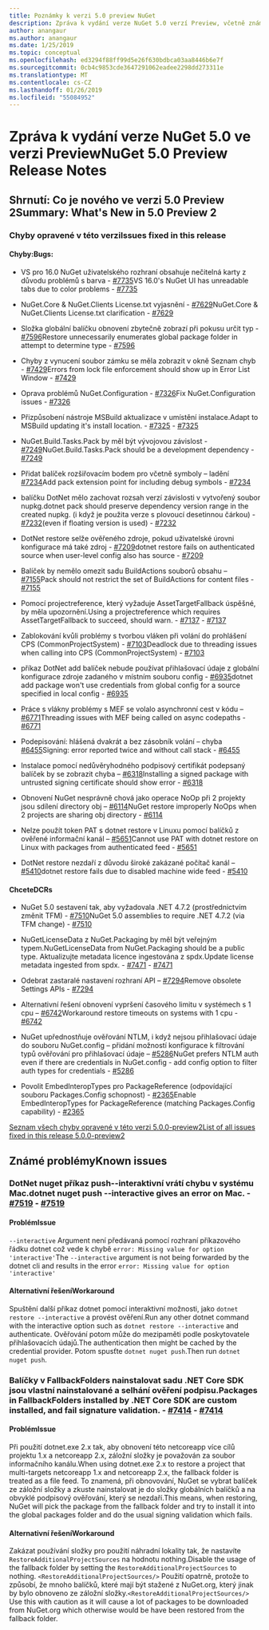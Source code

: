```yaml
---
title: Poznámky k verzi 5.0 preview NuGet
description: Zpráva k vydání verze NuGet 5.0 verzí Preview, včetně známých problémů, opravy chyb, nových funkcích a chcete.
author: anangaur
ms.author: anangaur
ms.date: 1/25/2019
ms.topic: conceptual
ms.openlocfilehash: ed3294f88ff99d5e26f630bdbca03aa8446b6e7f
ms.sourcegitcommit: 0cb4c9853cde3647291062eadee2298dd273311e
ms.translationtype: MT
ms.contentlocale: cs-CZ
ms.lasthandoff: 01/26/2019
ms.locfileid: "55084952"
---
```

# <a name="nuget-50-preview-release-notes"></a><span data-ttu-id="57e8c-103">Zpráva k vydání verze NuGet 5.0 ve verzi Preview</span><span class="sxs-lookup"><span data-stu-id="57e8c-103">NuGet 5.0 Preview Release Notes</span></span>

## <a name="summary-whats-new-in-50-preview-2"></a><span data-ttu-id="57e8c-104">Shrnutí: Co je nového ve verzi 5.0 Preview 2</span><span class="sxs-lookup"><span data-stu-id="57e8c-104">Summary: What's New in 5.0 Preview 2</span></span>

### <a name="issues-fixed-in-this-release"></a><span data-ttu-id="57e8c-105">Chyby opravené v této verzi</span><span class="sxs-lookup"><span data-stu-id="57e8c-105">Issues fixed in this release</span></span>

#### <a name="bugs"></a><span data-ttu-id="57e8c-106">Chyby:</span><span class="sxs-lookup"><span data-stu-id="57e8c-106">Bugs:</span></span>

* <span data-ttu-id="57e8c-107">VS pro 16.0 NuGet uživatelského rozhraní obsahuje nečitelná karty z důvodu problémů s barva - [#7735](https://github.com/NuGet/Home/issues/7735)</span><span class="sxs-lookup"><span data-stu-id="57e8c-107">VS 16.0's NuGet UI has unreadable tabs due to color problems - [#7735](https://github.com/NuGet/Home/issues/7735)</span></span>

* <span data-ttu-id="57e8c-108">NuGet.Core & NuGet.Clients License.txt vyjasnění - [#7629](https://github.com/NuGet/Home/issues/7629)</span><span class="sxs-lookup"><span data-stu-id="57e8c-108">NuGet.Core & NuGet.Clients License.txt clarification - [#7629](https://github.com/NuGet/Home/issues/7629)</span></span>

* <span data-ttu-id="57e8c-109">Složka globální balíčku obnovení zbytečně zobrazí při pokusu určit typ - [#7596](https://github.com/NuGet/Home/issues/7596)</span><span class="sxs-lookup"><span data-stu-id="57e8c-109">Restore unnecessarily enumerates global package folder in attempt to determine type - [#7596](https://github.com/NuGet/Home/issues/7596)</span></span>

* <span data-ttu-id="57e8c-110">Chyby z vynucení soubor zámku se měla zobrazit v okně Seznam chyb - [#7429](https://github.com/NuGet/Home/issues/7429)</span><span class="sxs-lookup"><span data-stu-id="57e8c-110">Errors from lock file enforcement should show up in Error List Window - [#7429](https://github.com/NuGet/Home/issues/7429)</span></span>

* <span data-ttu-id="57e8c-111">Oprava problémů NuGet.Configuration - [#7326](https://github.com/NuGet/Home/issues/7326)</span><span class="sxs-lookup"><span data-stu-id="57e8c-111">Fix NuGet.Configuration issues - [#7326](https://github.com/NuGet/Home/issues/7326)</span></span>

* <span data-ttu-id="57e8c-112">Přizpůsobení nástroje MSBuild aktualizace v umístění instalace.</span><span class="sxs-lookup"><span data-stu-id="57e8c-112">Adapt to MSBuild updating it's install location.</span></span><span data-ttu-id="57e8c-113">  - [#7325](https://github.com/NuGet/Home/issues/7325)</span><span class="sxs-lookup"><span data-stu-id="57e8c-113">  - [#7325](https://github.com/NuGet/Home/issues/7325)</span></span>

* <span data-ttu-id="57e8c-114">NuGet.Build.Tasks.Pack by měl být vývojovou závislost - [#7249](https://github.com/NuGet/Home/issues/7249)</span><span class="sxs-lookup"><span data-stu-id="57e8c-114">NuGet.Build.Tasks.Pack should be a development dependency - [#7249](https://github.com/NuGet/Home/issues/7249)</span></span>

* <span data-ttu-id="57e8c-115">Přidat balíček rozšiřovacím bodem pro včetně symboly – ladění [#7234](https://github.com/NuGet/Home/issues/7234)</span><span class="sxs-lookup"><span data-stu-id="57e8c-115">Add pack extension point for including debug symbols - [#7234](https://github.com/NuGet/Home/issues/7234)</span></span>

* <span data-ttu-id="57e8c-116">balíčku DotNet mělo zachovat rozsah verzí závislosti v vytvořený soubor nupkg.</span><span class="sxs-lookup"><span data-stu-id="57e8c-116">dotnet pack should preserve dependency version range in the created nupkg.</span></span> <span data-ttu-id="57e8c-117">(i když je použita verze s plovoucí desetinnou čárkou) - [#7232](https://github.com/NuGet/Home/issues/7232)</span><span class="sxs-lookup"><span data-stu-id="57e8c-117">(even if floating version is used) - [#7232](https://github.com/NuGet/Home/issues/7232)</span></span>

* <span data-ttu-id="57e8c-118">DotNet restore selže ověřeného zdroje, pokud uživatelské úrovni konfigurace má také zdroj - [#7209](https://github.com/NuGet/Home/issues/7209)</span><span class="sxs-lookup"><span data-stu-id="57e8c-118">dotnet restore fails on authenticated source when user-level config also has source - [#7209](https://github.com/NuGet/Home/issues/7209)</span></span>

* <span data-ttu-id="57e8c-119">Balíček by nemělo omezit sadu BuildActions souborů obsahu – [#7155](https://github.com/NuGet/Home/issues/7155)</span><span class="sxs-lookup"><span data-stu-id="57e8c-119">Pack should not restrict the set of BuildActions for content files - [#7155](https://github.com/NuGet/Home/issues/7155)</span></span>

* <span data-ttu-id="57e8c-120">Pomocí projectreference, který vyžaduje AssetTargetFallback úspěšné, by měla upozornění.</span><span class="sxs-lookup"><span data-stu-id="57e8c-120">Using a projectreference which requires AssetTargetFallback to succeed, should warn.</span></span><span data-ttu-id="57e8c-121"> - [#7137](https://github.com/NuGet/Home/issues/7137)</span><span class="sxs-lookup"><span data-stu-id="57e8c-121"> - [#7137](https://github.com/NuGet/Home/issues/7137)</span></span>

* <span data-ttu-id="57e8c-122">Zablokování kvůli problémy s tvorbou vláken při volání do prohlášení CPS (CommonProjectSystem) - [#7103](https://github.com/NuGet/Home/issues/7103)</span><span class="sxs-lookup"><span data-stu-id="57e8c-122">Deadlock due to threading issues when calling into CPS (CommonProjectSystem) - [#7103](https://github.com/NuGet/Home/issues/7103)</span></span>

* <span data-ttu-id="57e8c-123">příkaz DotNet add balíček nebude používat přihlašovací údaje z globální konfigurace zdroje zadaného v místním souboru config - [#6935](https://github.com/NuGet/Home/issues/6935)</span><span class="sxs-lookup"><span data-stu-id="57e8c-123">dotnet add package won't use credentials from global config for a source specified in local config - [#6935](https://github.com/NuGet/Home/issues/6935)</span></span>

* <span data-ttu-id="57e8c-124">Práce s vlákny problémy s MEF se volalo asynchronní cest v kódu – [#6771](https://github.com/NuGet/Home/issues/6771)</span><span class="sxs-lookup"><span data-stu-id="57e8c-124">Threading issues with MEF being called on async codepaths - [#6771](https://github.com/NuGet/Home/issues/6771)</span></span>

* <span data-ttu-id="57e8c-125">Podepisování: hlášená dvakrát a bez zásobník volání – chyba [#6455](https://github.com/NuGet/Home/issues/6455)</span><span class="sxs-lookup"><span data-stu-id="57e8c-125">Signing:  error reported twice and without call stack - [#6455](https://github.com/NuGet/Home/issues/6455)</span></span>

* <span data-ttu-id="57e8c-126">Instalace pomocí nedůvěryhodného podpisový certifikát podepsaný balíček by se zobrazit chyba – [#6318](https://github.com/NuGet/Home/issues/6318)</span><span class="sxs-lookup"><span data-stu-id="57e8c-126">Installing a signed package with untrusted signing certificate should show error - [#6318](https://github.com/NuGet/Home/issues/6318)</span></span>

* <span data-ttu-id="57e8c-127">Obnovení NuGet nesprávně chová jako operace NoOp při 2 projekty jsou sdílení directory obj – [#6114](https://github.com/NuGet/Home/issues/6114)</span><span class="sxs-lookup"><span data-stu-id="57e8c-127">NuGet restore improperly NoOps when 2 projects are sharing obj directory - [#6114](https://github.com/NuGet/Home/issues/6114)</span></span>

* <span data-ttu-id="57e8c-128">Nelze použít token PAT s dotnet restore v Linuxu pomocí balíčků z ověřené informační kanál – [#5651](https://github.com/NuGet/Home/issues/5651)</span><span class="sxs-lookup"><span data-stu-id="57e8c-128">Cannot use PAT with dotnet restore on Linux with packages from authenticated feed - [#5651](https://github.com/NuGet/Home/issues/5651)</span></span>

* <span data-ttu-id="57e8c-129">DotNet restore nezdaří z důvodu široké zakázané počítač kanál – [#5410](https://github.com/NuGet/Home/issues/5410)</span><span class="sxs-lookup"><span data-stu-id="57e8c-129">dotnet restore fails due to disabled machine wide feed - [#5410](https://github.com/NuGet/Home/issues/5410)</span></span>

#### <a name="dcrs"></a><span data-ttu-id="57e8c-130">Chcete</span><span class="sxs-lookup"><span data-stu-id="57e8c-130">DCRs</span></span>

* <span data-ttu-id="57e8c-131">NuGet 5.0 sestavení tak, aby vyžadovala .NET 4.7.2 (prostřednictvím změnit TFM) - [#7510](https://github.com/NuGet/Home/issues/7510)</span><span class="sxs-lookup"><span data-stu-id="57e8c-131">NuGet 5.0 assemblies to require .NET 4.7.2 (via TFM change) - [#7510](https://github.com/NuGet/Home/issues/7510)</span></span>

* <span data-ttu-id="57e8c-132">NuGetLicenseData z NuGet.Packaging by měl být veřejným typem.</span><span class="sxs-lookup"><span data-stu-id="57e8c-132">NuGetLicenseData from NuGet.Packaging should be a public type.</span></span> <span data-ttu-id="57e8c-133">Aktualizujte metadata licence ingestována z spdx.</span><span class="sxs-lookup"><span data-stu-id="57e8c-133">Update license metadata ingested from spdx.</span></span><span data-ttu-id="57e8c-134"> - [#7471](https://github.com/NuGet/Home/issues/7471)</span><span class="sxs-lookup"><span data-stu-id="57e8c-134"> - [#7471](https://github.com/NuGet/Home/issues/7471)</span></span>

* <span data-ttu-id="57e8c-135">Odebrat zastaralé nastavení rozhraní API – [#7294](https://github.com/NuGet/Home/issues/7294)</span><span class="sxs-lookup"><span data-stu-id="57e8c-135">Remove obsolete Settings APIs - [#7294](https://github.com/NuGet/Home/issues/7294)</span></span>

* <span data-ttu-id="57e8c-136">Alternativní řešení obnovení vypršení časového limitu v systémech s 1 cpu – [#6742](https://github.com/NuGet/Home/issues/6742)</span><span class="sxs-lookup"><span data-stu-id="57e8c-136">Workaround restore timeouts on systems with 1 cpu - [#6742](https://github.com/NuGet/Home/issues/6742)</span></span>

* <span data-ttu-id="57e8c-137">NuGet upřednostňuje ověřování NTLM, i když nejsou přihlašovací údaje do souboru NuGet.config – přidání možností konfigurace k filtrování typů ověřování pro přihlašovací údaje – [#5286](https://github.com/NuGet/Home/issues/5286)</span><span class="sxs-lookup"><span data-stu-id="57e8c-137">NuGet prefers NTLM auth even if there are credentials in NuGet.config - add config option to filter auth types for credentials - [#5286](https://github.com/NuGet/Home/issues/5286)</span></span>

* <span data-ttu-id="57e8c-138">Povolit EmbedInteropTypes pro PackageReference (odpovídající souboru Packages.Config schopnost) - [#2365](https://github.com/NuGet/Home/issues/2365)</span><span class="sxs-lookup"><span data-stu-id="57e8c-138">Enable EmbedInteropTypes for PackageReference (matching Packages.Config capability) - [#2365](https://github.com/NuGet/Home/issues/2365)</span></span>

[<span data-ttu-id="57e8c-139">Seznam všech chyby opravené v této verzi 5.0.0-preview2</span><span class="sxs-lookup"><span data-stu-id="57e8c-139">List of all issues fixed in this release 5.0.0-preview2</span></span>](https://github.com/NuGet/Home/issues?q=is%3Aissue+is%3Aclosed+milestone%3A%224.9.2")


## <a name="known-issues"></a><span data-ttu-id="57e8c-140">Známé problémy</span><span class="sxs-lookup"><span data-stu-id="57e8c-140">Known issues</span></span>

### <a name="dotnet-nuget-push---interactive-gives-an-error-on-mac---7519httpsgithubcomnugethomeissues7519"></a><span data-ttu-id="57e8c-141">DotNet nuget příkaz push--interaktivní vrátí chybu v systému Mac.</span><span class="sxs-lookup"><span data-stu-id="57e8c-141">dotnet nuget push --interactive gives an error on Mac.</span></span><span data-ttu-id="57e8c-142"> - [#7519](https://github.com/NuGet/Home/issues/7519)</span><span class="sxs-lookup"><span data-stu-id="57e8c-142"> - [#7519](https://github.com/NuGet/Home/issues/7519)</span></span>

#### <a name="issue"></a><span data-ttu-id="57e8c-143">Problém</span><span class="sxs-lookup"><span data-stu-id="57e8c-143">Issue</span></span>
<span data-ttu-id="57e8c-144">`--interactive` Argument není předávaná pomocí rozhraní příkazového řádku dotnet což vede k chybě `error: Missing value for option 'interactive'`</span><span class="sxs-lookup"><span data-stu-id="57e8c-144">The `--interactive` argument is not being forwarded by the dotnet cli and results in the error `error: Missing value for option 'interactive'`</span></span>

#### <a name="workaround"></a><span data-ttu-id="57e8c-145">Alternativní řešení</span><span class="sxs-lookup"><span data-stu-id="57e8c-145">Workaround</span></span>
<span data-ttu-id="57e8c-146">Spuštění další příkaz dotnet pomocí interaktivní možnosti, jako `dotnet restore --interactive` a provést ověření.</span><span class="sxs-lookup"><span data-stu-id="57e8c-146">Run any other dotnet command with the interactive option such as `dotnet restore --interactive` and authenticate.</span></span> <span data-ttu-id="57e8c-147">Ověřování potom může do mezipaměti podle poskytovatele přihlašovacích údajů.</span><span class="sxs-lookup"><span data-stu-id="57e8c-147">The authentication then might be cached by the credential provider.</span></span> <span data-ttu-id="57e8c-148">Potom spusťte `dotnet nuget push`.</span><span class="sxs-lookup"><span data-stu-id="57e8c-148">Then run `dotnet nuget push`.</span></span>

### <a name="packages-in-fallbackfolders-installed-by-net-core-sdk-are-custom-installed-and-fail-signature-validation---7414httpsgithubcomnugethomeissues7414"></a><span data-ttu-id="57e8c-149">Balíčky v FallbackFolders nainstalovat sadu .NET Core SDK jsou vlastní nainstalované a selhání ověření podpisu.</span><span class="sxs-lookup"><span data-stu-id="57e8c-149">Packages in FallbackFolders installed by .NET Core SDK are custom installed, and fail signature validation.</span></span><span data-ttu-id="57e8c-150"> - [#7414](https://github.com/NuGet/Home/issues/7414)</span><span class="sxs-lookup"><span data-stu-id="57e8c-150"> - [#7414](https://github.com/NuGet/Home/issues/7414)</span></span>

#### <a name="issue"></a><span data-ttu-id="57e8c-151">Problém</span><span class="sxs-lookup"><span data-stu-id="57e8c-151">Issue</span></span>
<span data-ttu-id="57e8c-152">Při použití dotnet.exe 2.x tak, aby obnovení této netcoreapp více cílů projektu 1.x a netcoreapp 2.x, záložní složky je považován za soubor informačního kanálu.</span><span class="sxs-lookup"><span data-stu-id="57e8c-152">When using dotnet.exe 2.x to restore a project that multi-targets netcoreapp 1.x and netcoreapp 2.x, the fallback folder is treated as a file feed.</span></span> <span data-ttu-id="57e8c-153">To znamená, při obnovování, NuGet se vybrat balíček ze záložní složky a zkuste nainstalovat je do složky globálních balíčků a na obvyklé podpisový ověřování, který se nezdaří.</span><span class="sxs-lookup"><span data-stu-id="57e8c-153">This means, when restoring, NuGet will pick the package from the fallback folder and try to install it into the global packages folder and do the usual signing validation which fails.</span></span>

#### <a name="workaround"></a><span data-ttu-id="57e8c-154">Alternativní řešení</span><span class="sxs-lookup"><span data-stu-id="57e8c-154">Workaround</span></span>
<span data-ttu-id="57e8c-155">Zakázat používání složky pro použití náhradní lokality tak, že nastavíte `RestoreAdditionalProjectSources` na hodnotu nothing.</span><span class="sxs-lookup"><span data-stu-id="57e8c-155">Disable the usage of the fallback folder by setting the `RestoreAdditionalProjectSources` to nothing.</span></span> <span data-ttu-id="57e8c-156">`<RestoreAdditionalProjectSources/>` Použití opatrně, protože to způsobí, že mnoho balíčků, které mají být stažené z NuGet.org, který jinak by bylo obnoveno ze záložní složky.</span><span class="sxs-lookup"><span data-stu-id="57e8c-156">`<RestoreAdditionalProjectSources/>` Use this with caution as it will cause a lot of packages to be downloaded from NuGet.org which otherwise would be have been restored from the fallback folder.</span></span>

